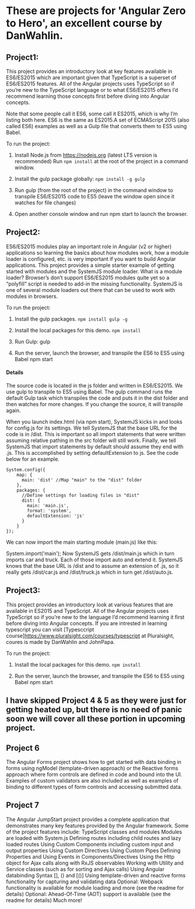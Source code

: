 # These are projects for 'Angular Zero to Hero', an excellent course by DanWahlin.
## Project1:

This project provides an introductory look at key features available in ES6/ES2015 which are important given that TypeScript is a superset of ES6/ES2015 features. All of the Angular projects uses TypeScript so if you’re new to the TypeScript language or to what ES6/ES2015 offers I’d recommend learning those concepts first before diving into Angular concepts.

Note that some people call it ES6, some call it ES2015, which is why I’m listing both here. ES6 is the same as ES2015.A set of ECMAScript 2015 (also called ES6) examples as well as a Gulp file that converts them to ES5 using Babel.

To run the project:
1. Install Node.js from https://nodejs.org (latest LTS version is recommended)
     Run ```npm install``` at the root of the project in a command window.

2. Install the gulp package globally:
    ```npm install -g gulp```

3. Run gulp (from the root of the project) in the command window to transpile ES6/ES2015 code to ES5 (leave the window open since it watches for file changes)

4. Open another console window and run npm start to launch the browser.



## Project2:

ES6/ES2015 modules play an important role in Angular (v2 or higher) applications so learning the basics about how modules work, how a module loader is configured, etc. is very important if you want to build Angular applications. This project provides a simple starter example of getting started with modules and the SystemJS module loader.
What is a module loader? Browser’s don’t support ES6/ES2015 modules quite yet so a “polyfill” script is needed to add-in the missing functionality. SystemJS is one of several module loaders out there that can be used to work with modules in browsers.

To run the project:
1. Install the gulp packages.
    ```npm install gulp -g```

2. Install the local packages for this demo.
    ```npm install```

3. Run Gulp:
    gulp

4. Run the server, launch the browser, and transpile the ES6 to ES5 using Babel
    npm start

#### Details
The source code is located in the js folder and written in ES6/ES2015. We use gulp to transpile to ES5 using Babel. The gulp command runs the default Gulp task which transpiles the code and puts it in the dist folder and then watches for more changes. If you change the source, it will transpile again.

When you launch index.html (via npm start), SystemJS kicks in and looks for config.js for its settings. We tell SystemJS that the base URL for the code is in /dist. This is important so all import statements that were written assuming relative pathing in the src folder will still work. Finally, we tell SystemJS that import statements by default should assume they end with .js. This is accomplished by setting defaultExtension to js. See the code below for an example.
```
System.config({
    map: {
      main: 'dist' //Map "main" to the "dist" folder
    },
    packages: {
      //Define settings for loading files in "dist"
      dist: {
        main: 'main.js',
        format: 'system',
        defaultExtension: 'js'
      }
    }
});
```
We can now import the main starting module (main.js) like this:

System.import('main');
Now SystemJS gets /dist/main.js which in turn imports car and truck. Each of those import auto and extend it. SystemJS knows that the base URL is /dist and to assume an extension of .js, so it really gets /dist/car.js and /dist/truck.js which in turn get /dist/auto.js.


## Project3:

This project provides an introductory look at various features that are available in ES2015 and TypeScript. All of the Angular projects uses TypeScript so if you’re new to the language I’d recommend learning it first before diving into Angular concepts.
If you are intrested in learning typescript you can visit [Typesccript course]https://www.pluralsight.com/courses/typescript at Pluralsight, coures is made by DanWahlin and JohnPapa.

To run the project:
1. Install the local packages for this demo.
    ```npm install```

2. Run the server, launch the browser, and transpile the ES6 to ES5 using Babel
    npm start

## I have skipped Project 4 & 5 as they were just for getting heated up, but  there is no  need of panic soon we will cover all these portion in upcoming project.

## Project 6

The Angular Forms project shows how to get started with data binding in forms using ngModel (template-driven approach) or the Reactive forms approach where form controls are defined in code and bound into the UI. Examples of custom validators are also included as well as examples of binding to different types of form controls and accessing submitted data.


## Project 7

The Angular JumpStart project provides a complete application that demonstrates many key features provided by the Angular framework. Some of the project features include:
TypeScript classes and modules
Modules are loaded with System.js
Defining routes including child routes and lazy loaded routes
Using Custom Components including custom input and output properties
Using Custom Directives
Using Custom Pipes
Defining Properties and Using Events in Components/Directives
Using the Http object for Ajax calls along with RxJS observables
Working with Utility and Service classes (such as for sorting and Ajax calls)
Using Angular databinding Syntax [], () and [()]
Using template-driven and reactive forms functionality for capturing and validating data
Optional: Webpack functionality is available for module loading and more (see the readme for details)
Optional: Ahead-Of-Time (AOT) support is available (see the readme for details)
Much more!